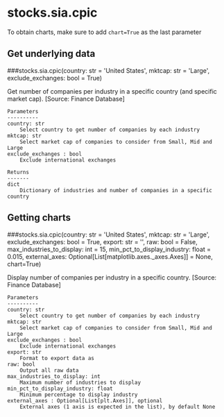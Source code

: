 # stocks.sia.cpic

To obtain charts, make sure to add `chart=True` as the last parameter

## Get underlying data 
###stocks.sia.cpic(country: str = 'United States', mktcap: str = 'Large', exclude_exchanges: bool = True)

Get number of companies per industry in a specific country (and specific market cap). [Source: Finance Database]

    Parameters
    ----------
    country: str
        Select country to get number of companies by each industry
    mktcap: str
        Select market cap of companies to consider from Small, Mid and Large
    exclude_exchanges : bool
        Exclude international exchanges

    Returns
    -------
    dict
        Dictionary of industries and number of companies in a specific country

## Getting charts 
###stocks.sia.cpic(country: str = 'United States', mktcap: str = 'Large', exclude_exchanges: bool = True, export: str = '', raw: bool = False, max_industries_to_display: int = 15, min_pct_to_display_industry: float = 0.015, external_axes: Optional[List[matplotlib.axes._axes.Axes]] = None, chart=True)

Display number of companies per industry in a specific country. [Source: Finance Database]

    Parameters
    ----------
    country: str
        Select country to get number of companies by each industry
    mktcap: str
        Select market cap of companies to consider from Small, Mid and Large
    exclude_exchanges : bool
        Exclude international exchanges
    export: str
        Format to export data as
    raw: bool
        Output all raw data
    max_industries_to_display: int
        Maximum number of industries to display
    min_pct_to_display_industry: float
        Minimum percentage to display industry
    external_axes : Optional[List[plt.Axes]], optional
        External axes (1 axis is expected in the list), by default None

